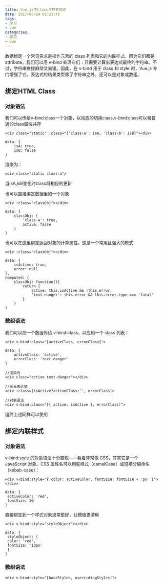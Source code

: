 ```yaml
---
title: Vue.js中Class与样式绑定
date: 2017-06-24 01:21:43
tags: 
- 学习
- vue
categories:
- 学习
- vue
---
```

数据绑定一个常见需求是操作元素的 class 列表和它的内联样式。因为它们都是 attribute，我们可以用 v-bind 处理它们：只需要计算出表达式最终的字符串。不过，字符串拼接麻烦又易错。因此，在 v-bind 用于 class 和 style 时，Vue.js 专门增强了它。表达式的结果类型除了字符串之外，还可以是对象或数组。

<!--more-->

## 绑定HTML Class

### 对象语法

我们可以传给v-bind:class一个对象，以动态的切换class,v-bind:class可以和普通的class属性共存

```
<div class="static" :class="{'class-a': isA, 'class-b': isB}"><div>

data: {
    isA: true,
    isB: false
}
```

渲染为： 

```
<div class="static class-a">
```

当isA,isB变化时class将相应的更新

也可以直接绑定数据里的一个对象

```
<div :class="classObj"></div>

data: {
    classObj: {
        'class-a': true,
        active: false
    }
}
```

也可以在这里绑定返回对象的计算属性。这是一个常用且强大的模式

```
<div :class="classObj"></div>

data: {
    isActive: true,
    error: null
},
computed: {
    classObj: function(){
        return {
            active: this.isActive && !this.error,
            'text-danger': this.error && this.error.type === 'fatal'
        }
    }
}
```

### 数组语法

我们可以把一个数组传给 v-bind:class，以应用一个 class 列表：

```
<div v-bind:class="[activeClass, errorClass]">

data: {
    activeClass: 'active',
    errorClass: 'text-danger'
}

//渲染为
<div class="active text-danger"></div>

//三元表达式
<div :class=[isActive?activeClass:'', errorClass]>

//对象语法
<div v-bind:class="[{ active: isActive }, errorClass]">
```
组件上也同样可以使用

## 绑定内联样式

### 对象语法

v-bind:style 的对象语法十分直观——看着非常像 CSS，其实它是一个 JavaScript 对象。CSS 属性名可以用驼峰式（camelCase）或短横分隔命名（kebab-case）：

```
<div v-bind:style="{ color: activeColor, fontSize: fontSize + 'px' }"></div>
 
data: {
 activeColor: 'red',
 fontSize: 30
}
```

直接绑定到一个样式对象通常更好，让模板更清晰

```
<div v-bind:style="styleObject"></div>
 
data: {
 styleObject: {
 color: 'red',
 fontSize: '13px'
 }
}
```

### 数组语法

```
<div v-bind:style="[baseStyles, overridingStyles]">
```
